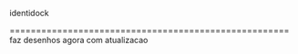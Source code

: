 identidock

=====================================================
faz desenhos
agora com atualizacao
